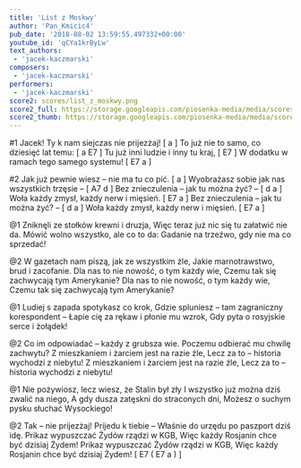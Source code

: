 ```yaml
---
title: 'List z Moskwy'
author: 'Pan_Kmicic4'
pub_date: '2018-08-02 13:59:55.497332+00:00'
youtube_id: 'qCYa1krByLw'
text_authors:
 - 'jacek-kaczmarski'
composers:
 - 'jacek-kaczmarski'
performers:
 - 'jacek-kaczmarski'
score2: scores/list_z_moskwy.png
score2_full: https://storage.googleapis.com/piosenka-media/media/scores/list_z_moskwy.png
score2_thumb: https://storage.googleapis.com/piosenka-media/media/scores/list_z_moskwy.png.180x0_q85_upscale.png
---
```


#1
Jacek! Ty k nam siejczas nie prijezżaj! [ a ]
To już nie to samo, co dziesięć lat temu: [ a E7 ]
Tu już inni ludzie i inny tu kraj, [ E7 ]
W dodatku w ramach tego samego systemu! [ E7 a ]

#2
Jak już pewnie wiesz – nie ma tu co pić. [ a ]
Wyobrażasz sobie jak nas wszystkich trzęsie – [ A7 d ]
Bez znieczulenia – jak tu można żyć? – [ d a ]
Woła każdy zmysł, każdy nerw i mięsień. [ E7 a ]
Bez znieczulenia – jak tu można żyć? – [ d a ]
Woła każdy zmysł, każdy nerw i mięsień. [ E7 a ]

@1
Zniknęli ze stołków krewni i druzja,
Więc teraz już nic się tu załatwić nie da.
Mówić wolno wszystko, ale co to da:
Gadanie na trzeźwo, gdy nie ma co sprzedać!

@2
W gazetach nam piszą, jak ze wszystkim źle,
Jakie marnotrawstwo, brud i zacofanie.
Dla nas to nie nowość, o tym każdy wie,
Czemu tak się zachwycają tym Amerykanie?
Dla nas to nie nowość, o tym każdy wie,
Czemu tak się zachwycają tym Amerykanie?

@1
Ludiej s zapada spotykasz co krok,
Gdzie spluniesz – tam zagraniczny korespondent –
Łapie cię za rękaw i płonie mu wzrok,
Gdy pyta o rosyjskie serce i żołądek!

@2
Co im odpowiadać – każdy z grubsza wie.
Poczemu odbierać mu chwilę zachwytu?
Z mieszkaniem i żarciem jest na razie źle,
Lecz za to – historia wychodzi z niebytu!
Z mieszkaniem i żarciem jest na razie źle,
Lecz za to – historia wychodzi z niebytu!

@1
Nie pożywiosz, lecz wiesz, że Stalin był zły
I wszystko już można dziś zwalić na niego,
A gdy dusza zatęskni do straconych dni,
Możesz o suchym pysku słuchać Wysockiego!

@2
Tak – nie prijezżaj! Prijedu k tiebie –
Właśnie do urzędu po paszport dziś idę.
Prikaz wypuszczać Żydów rządzi w KGB,
Więc każdy Rosjanin chce być dzisiaj Żydem!
Prikaz wypuszczać Żydów rządzi w KGB,
Więc każdy Rosjanin chce być dzisiaj Żydem! [ E7  ( E7 a ) ]